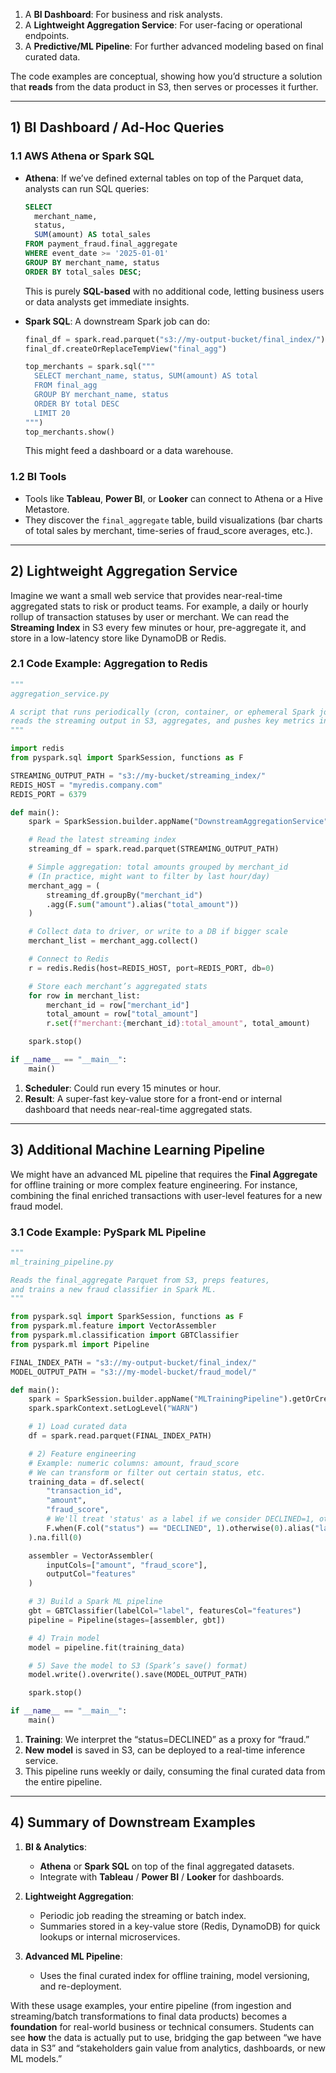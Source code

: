 
1. A **BI Dashboard**: For business and risk analysts.  
2. A **Lightweight Aggregation Service**: For user-facing or operational endpoints.  
3. A **Predictive/ML Pipeline**: For further advanced modeling based on final curated data.

The code examples are conceptual, showing how you’d structure a solution that **reads** from the data product in S3, then serves or processes it further.

---

## 1) BI Dashboard / Ad-Hoc Queries

### 1.1 AWS Athena or Spark SQL

- **Athena**: If we’ve defined external tables on top of the Parquet data, analysts can run SQL queries:
  ```sql
  SELECT
    merchant_name,
    status,
    SUM(amount) AS total_sales
  FROM payment_fraud.final_aggregate
  WHERE event_date >= '2025-01-01'
  GROUP BY merchant_name, status
  ORDER BY total_sales DESC;
  ```
  This is purely **SQL-based** with no additional code, letting business users or data analysts get immediate insights.

- **Spark SQL**: A downstream Spark job can do:
  ```python
  final_df = spark.read.parquet("s3://my-output-bucket/final_index/")
  final_df.createOrReplaceTempView("final_agg")

  top_merchants = spark.sql("""
    SELECT merchant_name, status, SUM(amount) AS total
    FROM final_agg
    GROUP BY merchant_name, status
    ORDER BY total DESC
    LIMIT 20
  """)
  top_merchants.show()
  ```
  This might feed a dashboard or a data warehouse.

### 1.2 BI Tools

- Tools like **Tableau**, **Power BI**, or **Looker** can connect to Athena or a Hive Metastore.  
- They discover the `final_aggregate` table, build visualizations (bar charts of total sales by merchant, time-series of fraud_score averages, etc.).

---

## 2) Lightweight Aggregation Service

Imagine we want a small web service that provides near-real-time aggregated stats to risk or product teams. For example, a daily or hourly rollup of transaction statuses by user or merchant. We can read the **Streaming Index** in S3 every few minutes or hour, pre-aggregate it, and store in a low-latency store like DynamoDB or Redis.

### 2.1 Code Example: Aggregation to Redis

```python
"""
aggregation_service.py

A script that runs periodically (cron, container, or ephemeral Spark job),
reads the streaming output in S3, aggregates, and pushes key metrics into Redis.
"""

import redis
from pyspark.sql import SparkSession, functions as F

STREAMING_OUTPUT_PATH = "s3://my-bucket/streaming_index/"
REDIS_HOST = "myredis.company.com"
REDIS_PORT = 6379

def main():
    spark = SparkSession.builder.appName("DownstreamAggregationService").getOrCreate()

    # Read the latest streaming index
    streaming_df = spark.read.parquet(STREAMING_OUTPUT_PATH)

    # Simple aggregation: total amounts grouped by merchant_id
    # (In practice, might want to filter by last hour/day)
    merchant_agg = (
        streaming_df.groupBy("merchant_id")
        .agg(F.sum("amount").alias("total_amount"))
    )

    # Collect data to driver, or write to a DB if bigger scale
    merchant_list = merchant_agg.collect()

    # Connect to Redis
    r = redis.Redis(host=REDIS_HOST, port=REDIS_PORT, db=0)

    # Store each merchant’s aggregated stats
    for row in merchant_list:
        merchant_id = row["merchant_id"]
        total_amount = row["total_amount"]
        r.set(f"merchant:{merchant_id}:total_amount", total_amount)

    spark.stop()

if __name__ == "__main__":
    main()
```

1. **Scheduler**: Could run every 15 minutes or hour.  
2. **Result**: A super-fast key-value store for a front-end or internal dashboard that needs near-real-time aggregated stats.

---

## 3) Additional Machine Learning Pipeline

We might have an advanced ML pipeline that requires the **Final Aggregate** for offline training or more complex feature engineering. For instance, combining the final enriched transactions with user-level features for a new fraud model.

### 3.1 Code Example: PySpark ML Pipeline

```python
"""
ml_training_pipeline.py

Reads the final_aggregate Parquet from S3, preps features,
and trains a new fraud classifier in Spark ML.
"""

from pyspark.sql import SparkSession, functions as F
from pyspark.ml.feature import VectorAssembler
from pyspark.ml.classification import GBTClassifier
from pyspark.ml import Pipeline

FINAL_INDEX_PATH = "s3://my-output-bucket/final_index/"
MODEL_OUTPUT_PATH = "s3://my-model-bucket/fraud_model/"

def main():
    spark = SparkSession.builder.appName("MLTrainingPipeline").getOrCreate()
    spark.sparkContext.setLogLevel("WARN")

    # 1) Load curated data
    df = spark.read.parquet(FINAL_INDEX_PATH)

    # 2) Feature engineering
    # Example: numeric columns: amount, fraud_score
    # We can transform or filter out certain status, etc.
    training_data = df.select(
        "transaction_id",
        "amount",
        "fraud_score",
        # We'll treat 'status' as a label if we consider DECLINED=1, otherwise=0, e.g.
        F.when(F.col("status") == "DECLINED", 1).otherwise(0).alias("label")
    ).na.fill(0)

    assembler = VectorAssembler(
        inputCols=["amount", "fraud_score"],
        outputCol="features"
    )

    # 3) Build a Spark ML pipeline
    gbt = GBTClassifier(labelCol="label", featuresCol="features")
    pipeline = Pipeline(stages=[assembler, gbt])

    # 4) Train model
    model = pipeline.fit(training_data)

    # 5) Save the model to S3 (Spark’s save() format)
    model.write().overwrite().save(MODEL_OUTPUT_PATH)

    spark.stop()

if __name__ == "__main__":
    main()
```

1. **Training**: We interpret the “status=DECLINED” as a proxy for “fraud.”  
2. **New model** is saved in S3, can be deployed to a real-time inference service.  
3. This pipeline runs weekly or daily, consuming the final curated data from the entire pipeline.

---

## 4) Summary of Downstream Examples

1. **BI & Analytics**:  
   - **Athena** or **Spark SQL** on top of the final aggregated datasets.  
   - Integrate with **Tableau** / **Power BI** / **Looker** for dashboards.  

2. **Lightweight Aggregation**:  
   - Periodic job reading the streaming or batch index.  
   - Summaries stored in a key-value store (Redis, DynamoDB) for quick lookups or internal microservices.  

3. **Advanced ML Pipeline**:  
   - Uses the final curated index for offline training, model versioning, and re-deployment.  

With these usage examples, your entire pipeline (from ingestion and streaming/batch transformations to final data products) becomes a **foundation** for real-world business or technical consumers. Students can see **how** the data is actually put to use, bridging the gap between “we have data in S3” and “stakeholders gain value from analytics, dashboards, or new ML models.”